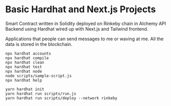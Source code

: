 # Basic Hardhat and Next.js Projects

Smart Contract written in Solidity deployed on Rinkeby chain in Alchemy API Backend using Hardhat wired up with Next.js and Tailwind frontend.

Applications that people can send messages to me or waving at me. All the data is stored in the blockchain.

```shell
npx hardhat accounts
npx hardhat compile
npx hardhat clean
npx hardhat test
npx hardhat node
node scripts/sample-script.js
npx hardhat help
```

```shell
yarn hardhat init
yarn hardhat run scripts/run.js
yarn hardhat run scripts/deploy --network rinkeby
```
